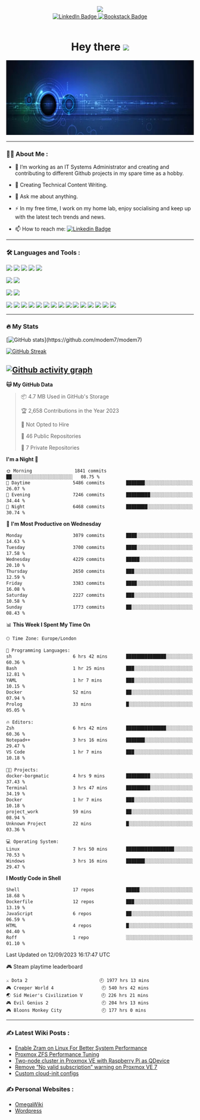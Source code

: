 <div id="header" align="center">
  <img src="https://media.giphy.com/media/f3iwJFOVOwuy7K6FFw/giphy.gif" width="300"/>
<div id="badges">
  <a href="https://www.linkedin.com/in/alexlaneit/">
    <img src="https://img.shields.io/badge/LinkedIn-blue?style=for-the-badge&logo=linkedin&logoColor=white" alt="LinkedIn Badge"/>
  </a>
  <a href="https://modem7.com">
  <img src="https://img.shields.io/badge/Bookstack-blue?style=for-the-badge&logo=BookStack&logoColor=white" alt="Bookstack Badge"/>
  </a>
</div>
  <img src="https://komarev.com/ghpvc/?username=modem7&style=flat-square&color=blue" alt=""/>
<h1>
  Hey there
  <img src="https://media.giphy.com/media/hvRJCLFzcasrR4ia7z/giphy.gif" width="30px"/>
</h1>
</div>

<div align="center">
  <img src="https://github.com/modem7/MiscAssets/blob/master/images/ezgif-6-79e26c05da.jpg" width="800" height="200"/>
</div>

---

### :man_technologist: About Me :
- :telescope: I’m working as an IT Systems Administrator and creating and contributing to different Github projects in my spare time as a hobby.

- :seedling: Creating Technical Content Writing.

- 💬 Ask me about anything.

- :zap: In my free time, I work on my home lab, enjoy socialising and keep up with the latest tech trends and news.

- :mailbox: How to reach me: [![Linkedin Badge](https://img.shields.io/badge/-AlexLaneIT-blue?style=flat&logo=Linkedin&logoColor=white)](https://www.linkedin.com/in/alexlaneit/)

---

### :hammer_and_wrench: Languages and Tools :
![](https://img.shields.io/badge/OS-Centos-informational?style=flat&logo=centos&logoColor=white&color=981e32)
![](https://img.shields.io/badge/OS-Debian-informational?style=flat&logo=debian&logoColor=white&color=981e32)
![](https://img.shields.io/badge/OS-RHEL-informational?style=flat&logo=red-hat&logoColor=white&color=981e32)
![](https://img.shields.io/badge/OS-Ubuntu-informational?style=flat&logo=ubuntu&logoColor=white&color=981e32)
![](https://img.shields.io/badge/OS-Windows-informational?style=flat&logo=windows&logoColor=white&color=981e32)

![](https://img.shields.io/badge/Editor-Notepad++-informational?style=flat&logo=notepadplusplus&logoColor=white&color=981e32)
![](https://img.shields.io/badge/Editor-Visual_Studio_Code-informational?style=flat&logo=visual-studio-code&logoColor=white&color=981e32)


![](https://img.shields.io/badge/Shell-Bash-informational?style=flat&logo=gnu-bash&logoColor=white&color=981e32)
![](https://img.shields.io/badge/Shell-ZSH-informational?style=flat&logo=gnu-bash&logoColor=white&color=981e32)

![](https://img.shields.io/badge/Tools-3CX-informational?style=flat&logoColor=white&color=981e32)
![](https://img.shields.io/badge/Tools-Ansible-informational?style=flat&logo=ansible&logoColor=white&color=981e32)
![](https://img.shields.io/badge/Tools-Arduino-informational?style=flat&logo=arduino&logoColor=white&color=981e32)
![](https://img.shields.io/badge/Tools-Borg-informational?style=flat&logoColor=white&color=981e32)
![](https://img.shields.io/badge/Tools-Docker-informational?style=flat&logo=docker&logoColor=white&color=981e32)
![](https://img.shields.io/badge/Tools-Drone_CI-informational?style=flat&logo=drone&logoColor=white&color=981e32)
![](https://img.shields.io/badge/Tools-Git-informational?style=flat&logo=git&logoColor=white&color=981e32)
![](https://img.shields.io/badge/Tools-Github-informational?style=flat&logo=github&logoColor=white&color=981e32)
![](https://img.shields.io/badge/Tools-Gitlab-informational?style=flat&logo=gitlab&logoColor=white&color=981e32)
![](https://img.shields.io/badge/Tools-Jira-informational?style=flat&logo=jira&logoColor=white&color=981e32)
![](https://img.shields.io/badge/Tools-Kanban-informational?style=flat&logoColor=white&color=981e32)
![](https://img.shields.io/badge/Tools-Nginx-informational?style=flat&logo=nginx&logoColor=white&color=981e32)
![](https://img.shields.io/badge/Tools-Raspberry_Pi-informational?style=flat&logo=raspberry-pi&logoColor=white&color=981e32)
![](https://img.shields.io/badge/Tools-Snyk-informational?style=flat&logo=snyk&logoColor=white&color=981e32)
![](https://img.shields.io/badge/Tools-Traefik-informational?style=flat&logo=traefikmesh&logoColor=white&color=981e32)

---

### :fire: My Stats
[![GitHub stats](https://github-readme-stats.vercel.app/api?username=modem7&show_icons=true&theme=codeSTACKr&count_private=true")](https://github.com/modem7/modem7)

[![GitHub Streak](https://streak-stats.demolab.com?user=modem7&theme=elegant&hide_border=true&date_format=j%20M%5B%20Y%5D&background=DD272700)](https://git.io/streak-stats)

[![Github activity graph](https://github-readme-activity-graph.cyclic.app/graph?username=modem7&theme=elegant&custom_title=Contribution%20Graph&hide_border=true&bg_color=%20)](https://github.com/modem7/modem7)
---

<!--START_SECTION:waka-->
**🐱 My GitHub Data** 

> 📦 4.7 MB Used in GitHub's Storage 
 > 
> 🏆 2,658 Contributions in the Year 2023
 > 
> 🚫 Not Opted to Hire
 > 
> 📜 46 Public Repositories 
 > 
> 🔑 7 Private Repositories 
 > 
**I'm a Night 🦉** 

```text
🌞 Morning                1841 commits        ██░░░░░░░░░░░░░░░░░░░░░░░   08.75 % 
🌆 Daytime                5486 commits        ███████░░░░░░░░░░░░░░░░░░   26.07 % 
🌃 Evening                7246 commits        █████████░░░░░░░░░░░░░░░░   34.44 % 
🌙 Night                  6468 commits        ████████░░░░░░░░░░░░░░░░░   30.74 % 
```
📅 **I'm Most Productive on Wednesday** 

```text
Monday                   3079 commits        ████░░░░░░░░░░░░░░░░░░░░░   14.63 % 
Tuesday                  3700 commits        ████░░░░░░░░░░░░░░░░░░░░░   17.58 % 
Wednesday                4229 commits        █████░░░░░░░░░░░░░░░░░░░░   20.10 % 
Thursday                 2650 commits        ███░░░░░░░░░░░░░░░░░░░░░░   12.59 % 
Friday                   3383 commits        ████░░░░░░░░░░░░░░░░░░░░░   16.08 % 
Saturday                 2227 commits        ███░░░░░░░░░░░░░░░░░░░░░░   10.58 % 
Sunday                   1773 commits        ██░░░░░░░░░░░░░░░░░░░░░░░   08.43 % 
```


📊 **This Week I Spent My Time On** 

```text
🕑︎ Time Zone: Europe/London

💬 Programming Languages: 
sh                       6 hrs 42 mins       ███████████████░░░░░░░░░░   60.36 % 
Bash                     1 hr 25 mins        ███░░░░░░░░░░░░░░░░░░░░░░   12.81 % 
YAML                     1 hr 7 mins         ███░░░░░░░░░░░░░░░░░░░░░░   10.15 % 
Docker                   52 mins             ██░░░░░░░░░░░░░░░░░░░░░░░   07.94 % 
Prolog                   33 mins             █░░░░░░░░░░░░░░░░░░░░░░░░   05.05 % 

🔥 Editors: 
Zsh                      6 hrs 42 mins       ███████████████░░░░░░░░░░   60.36 % 
Notepad++                3 hrs 16 mins       ███████░░░░░░░░░░░░░░░░░░   29.47 % 
VS Code                  1 hr 7 mins         ███░░░░░░░░░░░░░░░░░░░░░░   10.18 % 

🐱‍💻 Projects: 
docker-borgmatic         4 hrs 9 mins        █████████░░░░░░░░░░░░░░░░   37.43 % 
Terminal                 3 hrs 47 mins       █████████░░░░░░░░░░░░░░░░   34.19 % 
Docker                   1 hr 7 mins         ███░░░░░░░░░░░░░░░░░░░░░░   10.18 % 
project_work             59 mins             ██░░░░░░░░░░░░░░░░░░░░░░░   08.94 % 
Unknown Project          22 mins             █░░░░░░░░░░░░░░░░░░░░░░░░   03.36 % 

💻 Operating System: 
Linux                    7 hrs 50 mins       ██████████████████░░░░░░░   70.53 % 
Windows                  3 hrs 16 mins       ███████░░░░░░░░░░░░░░░░░░   29.47 % 
```

**I Mostly Code in Shell** 

```text
Shell                    17 repos            █████░░░░░░░░░░░░░░░░░░░░   18.68 % 
Dockerfile               12 repos            ███░░░░░░░░░░░░░░░░░░░░░░   13.19 % 
JavaScript               6 repos             ██░░░░░░░░░░░░░░░░░░░░░░░   06.59 % 
HTML                     4 repos             █░░░░░░░░░░░░░░░░░░░░░░░░   04.40 % 
Roff                     1 repo              ░░░░░░░░░░░░░░░░░░░░░░░░░   01.10 % 
```




 Last Updated on 12/09/2023 16:17:47 UTC
<!--END_SECTION:waka-->

<!-- steam-box start -->
🎮 Steam playtime leaderboard
```text
⚔️ Dota 2                           🕘 1977 hrs 13 mins
🎮 Creeper World 4                  🕘 540 hrs 42 mins
🌏 Sid Meier's Civilization V       🕘 226 hrs 21 mins
🎮 Evil Genius 2                    🕘 204 hrs 13 mins
🎮 Bloons Monkey City               🕘 177 hrs 0 mins
```
<!-- Powered by https://github.com/YouEclipse/steam-box . -->
<!-- steam-box end -->

---

### :writing_hand: Latest Wiki Posts :
<!-- BLOG-POST-LIST:START -->
- [Enable Zram on Linux For Better System Performance](https://www.modem7.com/books/general-linux-administration/page/enable-zram-on-linux-for-better-system-performance)
- [Proxmox ZFS Performance Tuning](https://www.modem7.com/books/proxmox-setup/page/proxmox-zfs-performance-tuning)
- [Two-node cluster in Proxmox VE with Raspberry Pi as QDevice](https://www.modem7.com/books/proxmox-setup/page/two-node-cluster-in-proxmox-ve-with-raspberry-pi-as-qdevice)
- [Remove “No valid subscription” warning on Proxmox VE 7](https://www.modem7.com/books/proxmox-setup/page/remove-no-valid-subscription-warning-on-proxmox-ve-7)
- [Custom cloud-init configs](https://www.modem7.com/books/scripts/page/custom-cloud-init-configs)
<!-- BLOG-POST-LIST:END -->

### :writing_hand: Personal Websites :
- [OmegaWiki](https://modem7.com)
- [Wordpress](https://modem7.wordpress.com)
